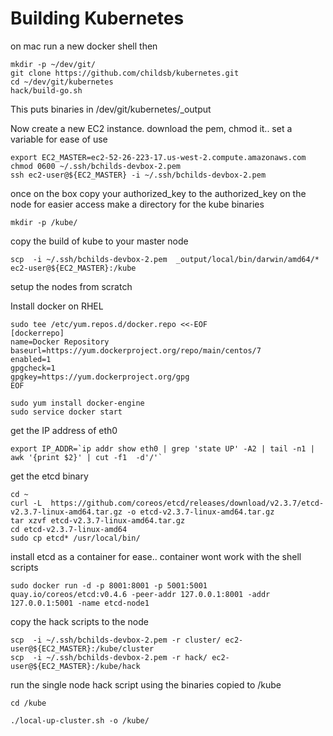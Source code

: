 
# Building Kubernetes 

on  mac run a new docker shell then
```
mkdir -p ~/dev/git/
git clone https://github.com/childsb/kubernetes.git
cd ~/dev/git/kubernetes
hack/build-go.sh 
```

This puts binaries in /dev/git/kubernetes/_output

Now create a new EC2 instance.  download the pem, chmod it..
set a variable for ease of use

```
export EC2_MASTER=ec2-52-26-223-17.us-west-2.compute.amazonaws.com
chmod 0600 ~/.ssh/bchilds-devbox-2.pem
ssh ec2-user@${EC2_MASTER} -i ~/.ssh/bchilds-devbox-2.pem
```
once on the box copy your authorized_key to the authorized_key on the node for easier access
make a directory for the kube binaries
```
mkdir -p /kube/
```

copy the build of kube to your master node
```
scp  -i ~/.ssh/bchilds-devbox-2.pem  _output/local/bin/darwin/amd64/*  ec2-user@${EC2_MASTER}:/kube
```

setup the nodes from scratch

Install docker on RHEL
```
sudo tee /etc/yum.repos.d/docker.repo <<-EOF
[dockerrepo]
name=Docker Repository
baseurl=https://yum.dockerproject.org/repo/main/centos/7
enabled=1
gpgcheck=1
gpgkey=https://yum.dockerproject.org/gpg
EOF

sudo yum install docker-engine
sudo service docker start
```

get the IP address of eth0
```
export IP_ADDR=`ip addr show eth0 | grep 'state UP' -A2 | tail -n1 | awk '{print $2}' | cut -f1  -d'/'`
```

get the etcd binary
```
cd ~
curl -L  https://github.com/coreos/etcd/releases/download/v2.3.7/etcd-v2.3.7-linux-amd64.tar.gz -o etcd-v2.3.7-linux-amd64.tar.gz
tar xzvf etcd-v2.3.7-linux-amd64.tar.gz
cd etcd-v2.3.7-linux-amd64
sudo cp etcd* /usr/local/bin/
```

install etcd as a container for ease.. container wont work with the shell scripts
```
sudo docker run -d -p 8001:8001 -p 5001:5001 quay.io/coreos/etcd:v0.4.6 -peer-addr 127.0.0.1:8001 -addr 127.0.0.1:5001 -name etcd-node1
```
copy the hack scripts to the node
```
scp  -i ~/.ssh/bchilds-devbox-2.pem -r cluster/ ec2-user@${EC2_MASTER}:/kube/cluster
scp  -i ~/.ssh/bchilds-devbox-2.pem -r hack/ ec2-user@${EC2_MASTER}:/kube/hack
```
run the single node hack script using the binaries copied to /kube
```
cd /kube

./local-up-cluster.sh -o /kube/
```
